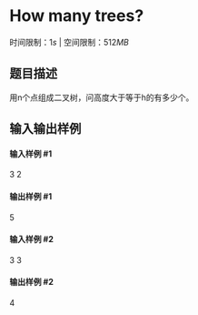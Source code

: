 # How many trees?

时间限制：$1s$ | 空间限制：$512MB$

## 题目描述
用n个点组成二叉树，问高度大于等于h的有多少个。

## 输入输出样例
#### 输入样例 #1
3 2

#### 输出样例 #1
5
#### 输入样例 #2
3 3

#### 输出样例 #2
4
